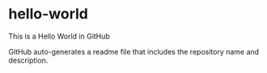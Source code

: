 hello-world
===========

This is a Hello World in GitHub

GitHub auto-generates a readme file that includes the repository name and description.
